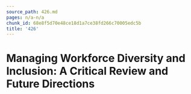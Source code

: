 ```yaml
---
source_path: 426.md
pages: n/a-n/a
chunk_id: 68e8f5d70e48ce18d1a7ce38fd266c70005edc5b
title: '426'
---
```

# Managing Workforce Diversity and Inclusion: A Critical Review and Future Directions
